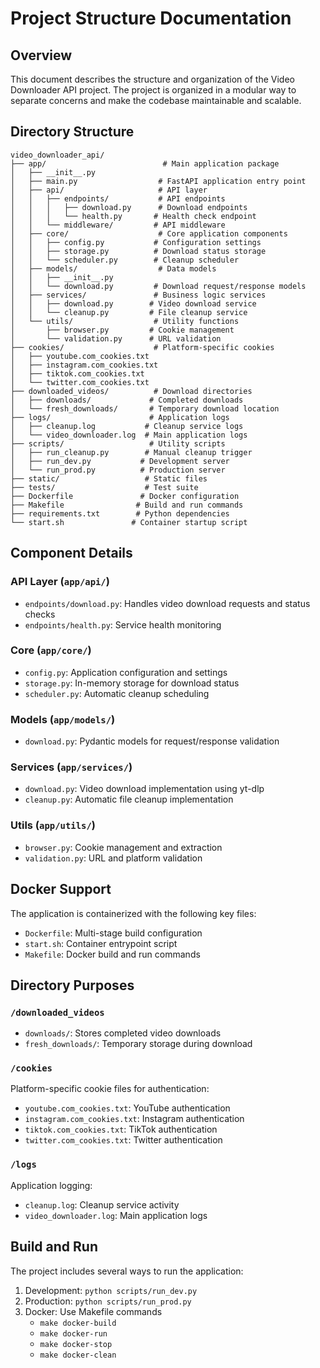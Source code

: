 # Project Structure Documentation

## Overview

This document describes the structure and organization of the Video Downloader API project. The project is organized in a modular way to separate concerns and make the codebase maintainable and scalable.

## Directory Structure

```
video_downloader_api/
├── app/                          # Main application package
│   ├── __init__.py
│   ├── main.py                  # FastAPI application entry point
│   ├── api/                     # API layer
│   │   ├── endpoints/           # API endpoints
│   │   │   ├── download.py      # Download endpoints
│   │   │   └── health.py       # Health check endpoint
│   │   └── middleware/         # API middleware
│   ├── core/                    # Core application components
│   │   ├── config.py           # Configuration settings
│   │   ├── storage.py          # Download status storage
│   │   └── scheduler.py        # Cleanup scheduler
│   ├── models/                  # Data models
│   │   ├── __init__.py
│   │   └── download.py         # Download request/response models
│   ├── services/               # Business logic services
│   │   ├── download.py        # Video download service
│   │   └── cleanup.py         # File cleanup service
│   └── utils/                  # Utility functions
│       ├── browser.py         # Cookie management
│       └── validation.py      # URL validation
├── cookies/                    # Platform-specific cookies
│   ├── youtube.com_cookies.txt
│   ├── instagram.com_cookies.txt
│   ├── tiktok.com_cookies.txt
│   └── twitter.com_cookies.txt
├── downloaded_videos/          # Download directories
│   ├── downloads/             # Completed downloads
│   └── fresh_downloads/       # Temporary download location
├── logs/                      # Application logs
│   ├── cleanup.log           # Cleanup service logs
│   └── video_downloader.log  # Main application logs
├── scripts/                   # Utility scripts
│   ├── run_cleanup.py        # Manual cleanup trigger
│   ├── run_dev.py           # Development server
│   └── run_prod.py          # Production server
├── static/                   # Static files
├── tests/                    # Test suite
├── Dockerfile               # Docker configuration
├── Makefile                # Build and run commands
├── requirements.txt        # Python dependencies
└── start.sh               # Container startup script
```

## Component Details

### API Layer (`app/api/`)
- `endpoints/download.py`: Handles video download requests and status checks
- `endpoints/health.py`: Service health monitoring

### Core (`app/core/`)
- `config.py`: Application configuration and settings
- `storage.py`: In-memory storage for download status
- `scheduler.py`: Automatic cleanup scheduling

### Models (`app/models/`)
- `download.py`: Pydantic models for request/response validation

### Services (`app/services/`)
- `download.py`: Video download implementation using yt-dlp
- `cleanup.py`: Automatic file cleanup implementation

### Utils (`app/utils/`)
- `browser.py`: Cookie management and extraction
- `validation.py`: URL and platform validation

## Docker Support

The application is containerized with the following key files:
- `Dockerfile`: Multi-stage build configuration
- `start.sh`: Container entrypoint script
- `Makefile`: Docker build and run commands

## Directory Purposes

### `/downloaded_videos`
- `downloads/`: Stores completed video downloads
- `fresh_downloads/`: Temporary storage during download

### `/cookies`
Platform-specific cookie files for authentication:
- `youtube.com_cookies.txt`: YouTube authentication
- `instagram.com_cookies.txt`: Instagram authentication
- `tiktok.com_cookies.txt`: TikTok authentication
- `twitter.com_cookies.txt`: Twitter authentication

### `/logs`
Application logging:
- `cleanup.log`: Cleanup service activity
- `video_downloader.log`: Main application logs

## Build and Run

The project includes several ways to run the application:
1. Development: `python scripts/run_dev.py`
2. Production: `python scripts/run_prod.py`
3. Docker: Use Makefile commands
   - `make docker-build`
   - `make docker-run`
   - `make docker-stop`
   - `make docker-clean`
